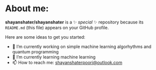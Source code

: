 # About me:


**shayanshater/shayanshater** is a ✨ _special_ ✨ repository because its `README.md` (this file) appears on your GitHub profile.

Here are some ideas to get you started:

- 🔭 I’m currently working on simple machine learning algorhythms and quantum programming
- 🌱 I’m currently learning machine learning
- 📫 How to reach me: shayanshaterpoori@outlook.com 


